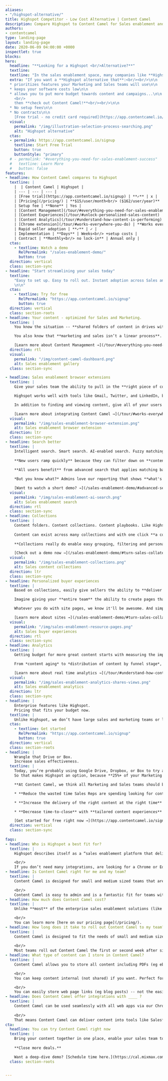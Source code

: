```yaml
---
aliases:
- "/highspot-alternative/"
title: Highspot Competitor - Low Cost Alternative | Content Camel
description: Compare Highspot to Content Camel for Sales enablement and marketing content management
authors:
- contentcamel
type: landing-page
layout: landing-page
date: 2020-06-09 04:00:00 +0000
inspectlet: true
blocks: 
hero:
  headline: "**Looking for a Highspot <br/>Alternative?**"
  textline: 
  textline: "In the sales enablement space, many companies like **Highspot**, ShowPad, and Seismic are vying to get you on their enterprise sales enablement software. And you bear the costs -- to fund their large sales teams and massive marketing budgets."
  extra: "If you want a **Highspot alternative that**:<br/><br/>\n\n
  * prioritizes features your Marketing and Sales teams will use\n\n
  * keeps your software costs low\n\n
  * allows you to put more budget towards content and campaigns...\n\n
    <br/>
    then **check out Content Camel!**<br/><br/>\n\n
  * No setup fees\n\n
  * No contracts\n\n
    [Free trial - no credit card required](https://app.contentcamel.io/signup)"
  visual:
    permalink: "/img/illustration-selection-process-searching.png"
    alt: "Highspot alternative"
  ctas:
  - permalink: https://app.contentcamel.io/signup
    textline: Start Free Trial
    button: true
    buttonStyle: "primary"
  # - permalink: "#everything-you-need-for-sales-enablement-success"
  #   textline: Learn More
  #   button: false
features:
- headline: How Content Camel compares to Highspot
  textline: |
    |  | Content Camel | Highspot |
    | --- | --- | --- | 
    | [Free trial](https://app.contentcamel.io/signup) | **✓** | x | 
    | [Pricing](/pricing/) | **$15/user/month<br/> ($162/user/year)** | $600/user/year<br/> (annual only! 50 user minimum!) |
    | Setup fee | **None** | Yes |
    | [Content Management](/tour/#everything-you-need-for-sales-enablement-success) | **✓** | ✓ |
    | [Content Experiences](/tour/#unlock-personalized-sales-content) | **✓** | ✓ |
    | [Content Analytics](/tour/#understand-how-content-is-performing) | **✓** | ✓ |
    | [Chrome extension](/tour/#works-everywhere-you-do) | **Works everywhere**<br/> Use in Salesloft, Outreach, Salesforce, Pipedrive, Gmail, and more | Limited<br/> Twitter, LinkedIn, Outreach, Salesloft |
    | Rapid seller adoption | **✓** | ✓ |
    | Implementation | **Days** | Weeks<br/> +setup costs |
    | Contract | **Monthly<br/> no lock-in** | Annual only |
  ctas:
    - textline: Watch a demo
      RelPermalink: "/sales-enablement-demo/"
      button: true
  direction: vertical
  class: section-sync
- headline: "Start streamlining your sales today"
  textline: 
    "Easy to set up. Easy to roll out. Instant adoption across Sales and Marketing. Consider how Content Camel can help you drive more value from your content and close deals faster.
    \n\n"
  ctas:
    - textline: Try for free
      RelPermalink: "https://app.contentcamel.io/signup"
      button: true
  direction: vertical
  class: section-roots
- headline: Your content - optimized for Sales and Marketing.
  textline: |
    You know the situation -- **shared folders of content in drives with no context, no idea if the content** (ebooks, decks, white papers, one-pagers, battlecards) **is up to date, no idea if it’s the right asset that you should send** at the stage your deals are in. And that’s **if you can even find it**.

    You also know that **marketing and sales isn’t a linear process**. Prospects are engaging across all parts of your funnel, and your teams have created great content, but that only matters if it’s used. **Just like Highspot, Content Camel acts as a content management system for all your internal and external sales collateral**, allows you to centralize sales plays, enhances marketing-sales feedback and communication, and provides customizable buyer engagement experiences. 

    [Learn more about Content Management →](/tour/#everything-you-need-for-sales-enablement-success)
  direction: rtl
  visual:
    permalink: "/img/content-camel-dashboard.png"
    alt: Sales enablement gallery
  class: section-sync

- headline: Sales enablement browser extensions
  textline: |
    Give your sales team the ability to pull in the **right piece of content** into their **existing workflows** in Gmail, Salesforce, Drift, Salesloft and more.

    Highspot works well with tools like Gmail, Twitter, and LinkedIn, but Content Camel is designed to work with **all** of your web apps. Our goal is to make each individual user as productive as possible.

    In addition to finding and viewing content, give all of your users the ability to get **real time notifications** when sharing with recipients. Boom! Someone just viewed that deck you sent over. Great time to follow up 👍. 

    [Learn more about integrating Content Camel →](/tour/#works-everywhere-you-do)
  visual:
    permalink: "/img/sales-enablement-browser-extension.png"
    alt: Sales enablement browser extension
  direction: ltr
  class: section-sync
- headline: Search better
  textline: |
    Intelligent search. Smart search. AI-enabled search. Fuzzy matching. Whatever you call it, our search is the most advanced under-the-hood and that means your users will be able to actually **find** what they are looking for.
    
    **New users ramp quickly** because they can filter down on **content types** and **funnel stages** answering questions like "what are the top assets used by the team to build awareness?"
    
    **All users benefit** from advanced search that applies matching based on phrases and partial words along with our ability to index metadata (like info from your blog posts) to make sure no great content goes *unfound*.

    *But you know what?* Admins love our reporting that shows **what's being searched for** and also **what's not being found**, so you can adapt your strategy based on real search volumes.

    [Want to watch a short demo? →](/sales-enablement-demo/#advanced-search-built-for-sales-and-marketing)
  visual:
    permalink: "/img/sales-enablement-ai-search.png"
    alt: Sales enablement search
  direction: rtl
  class: section-sync
- headline: Collections
  textline: |
    Content folders. Content collections. Content playbooks. Like Highspot "Spots", **collections in Content Camel** allow you to group content in meaningful sets to speed up reps drilling down into the right content. 
    
    Content can exist across many collections and with one click **a collection can become a personalized site**. Perfect for your ABM and content-driven campaigns.
    
    **Collections really do enable easy grouping, filtering and personalization of content.**

    [Check out a demo now →](/sales-enablement-demo/#turn-sales-collateral-into-sites-that-convert)
  visual:
    permalink: "/img/sales-enablement-collections.png"
    alt: Sales content collections
  direction: ltr
  class: section-sync
- headline: Personalized buyer experiences
  textline: |
    Based on collections, easily give sellers the ability to **deliver tailored microsite pages for your prospects**. Great for ABM and personalized followup. Or use them for **partner channel enablement**. Or use them as **marketing resource pages**. 

    Imagine giving your **entire team** the ability to create pages that are **on-brand, personalized, and speak directly to the buyer**. What would they collect up? 

    Whatever you do with site pages, we know it'll be awesome. And simple. And easy. 

    [Learn more about sites →](/sales-enablement-demo/#turn-sales-collateral-into-sites-that-convert)
  visual:
    permalink: "/img/sales-enablement-resource-pages.png"
    alt: Sales buyer experiences
  direction: rtl
  class: section-sync
- headline: Analytics
  textline: |
    Getting budget for more great content starts with measuring the impact. Did anyone use those last launch materials? The latest deck? **Now you'll know.**

    From *content aging* to *distribution of content by funnel stage*, you'll be able to **understand your content performance** with a whole new perspective. Review the leaderboard to **discover how your team is activating**. Get reports on the **top searches**, what's not found, and **automate your work** of sending out the weekly new-content added over email.

    [Learn more about real time analytics →](/tour/#understand-how-content-is-performing)
  visual:
    permalink: "/img/sales-enablement-analytics-shares-views.png"
    alt: Sales enablement analytics
  direction: ltr
  class: section-sync
- headline: |
    Enterprise features like Highspot.
    Pricing that fits your budget now.
  textline: |
    Unlike Highspot, we don’t have large sales and marketing teams or loads of investors to pay back. **We do have a dedication to building features you’ll actually use** and making sure that you get the most out of them. We think everyone should be able to **deliver a great sales experience to their prospects and customers**.
  ctas:
    - textline: Get started
      RelPermalink: "https://app.contentcamel.io/signup"
      button: true
  direction: vertical
  class: section-roots
- headline: |
    Wrangle that Drive or Box.
    Increase sales effectiveness.
  textline: |
    Today, you’re probably using Google Drive, Dropbox, or Box to try and organize your customer-facing and internal sales materials. But **your drives are a jumble of internal and external docs, work in progress, and content that you have no idea whether it’s up to date or not**. With all those messy folders, it’s hard to find what you need when you need it and even harder to figure out if it’s accurate.
    So that makes Highspot an option, because **25%+ of your Marketing budget might be going to content, but 70% of that content won’t ever be used by Sales**. But unless you have a zillion sales reps and an uncapped budget for sales enablement, you’ll find it difficult to navigate the costs of sales enablement software.

    **At Content Camel, we think all Marketing and Sales teams should be the most effective and efficient they can be**, and we’re here to help with that. Together, let’s:

    * **Reduce the wasted time Sales Reps are spending looking for content** (Up to 43 hours per month!).

    * **Increase the delivery of the right content at the right time** with easily organized assets that map to your buyer’s journey.

    * **Decrease time-to-close** with **tailored content experiences** and **increasing the Sales-Marketing feedback loop**.

    [Get started for free right now →](https://app.contentcamel.io/signup)
  direction: vertical
  class: section-sync
  
faqs:
- headline: Who is Highspot a best fit for?
  textline: |
    Highspot describes itself as a “sales enablement platform that delivers enterprise-ready sales enablement in a modern design that sales reps and marketers love”. If you need a large number of integrations (70+) or if you are looking for a platform to build complex custom pages, Highspot might be a fit for you. 

    <br/>
    If you don’t need many integrations, are looking for a Chrome or Edge Extension that makes your content available in all your apps, and are looking for a simple approach to enable sales with findable content and the ability to customize buyer experiences, then Content Camel is a fantastic fit.
- headline: Is Content Camel right for me and my team?
  textline: |
    Content Camel is designed for small and medium sized teams that are focused on improving their sales productivity and making the most out of their existing marketing budget for content. We’ve designed for enterprise-scale performance, delivered at SMB pricing, but with features that make individual reps ramp up quickly and stick with the product. 

    <br/>
    Content Camel is easy to admin and is a fantastic fit for teams with about 5-150+ users. 
- headline: How much does Content Camel cost?
  textline: |
    Unlike **most** of the enterprise sales enablement solutions (like Highspot), Content Camel starts at just $15 per user (or $12.75/mo annually), with **no minimum**, **no set up costs**, and no expensive consulting necessary. That's a huge savings we'd love to see you plow back into great content for your team!

    <br/>
    You can learn more [here on our pricing page](/pricing/).  
- headline: How long does it take to roll out Content Camel to my team?
  textline: |
    Content Camel is designed to fit the needs of small and medium sized, fast moving teams. 
    
    <br/>
    Most teams roll out Content Camel the first or second week after signing up -- after they’ve added and imported their most valuable marketing and sales assets.
- headline: What type of content can I store in Content Camel?
  textline: |
    Content Camel allows you to store all content including PDFs (eg ebooks, white papers, battlecards), web page links (eg blog posts, customer stories, industry articles), videos (Youtube, Vimeo, uploaded), decks (eg Powerpoint/Keynote slides), images (eg infographics), and sales-focused video content.

    <br/>
    You can keep content internal (not shared) if you want. Perfect for decks.

    <br/>
    You can easily store web page links (eg blog posts) -- not the easiest thing to do if you're using drives/boxes today!
- headline: Does Content Camel offer integrations with ____ ?
  textline: |
    Content Camel can be used seamlessly with all web apps via our Chrome and Edge Extension. 
    
    <br/>
    That means Content Camel can deliver content into tools like Salesforce, Pipedrive, Gmail, Outlook Web, Salesloft, Outreach, Hubspot, and more.
cta:
  headline: You can try Content Camel right now
  textline: |
    Bring your content together in one place, enable your sales team to have better conversations with prospects, increase Marketing-Sales communication, and prove the impact of content marketing today.
    
    **Close more deals.**

    Want a deep-dive demo? [Schedule time here.](https://cal.mixmax.com/shanley/cc45)
  class: section-roots


---
```


